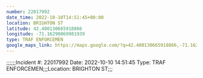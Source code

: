 ```yaml
---
number: 22017992
date_time: 2022-10-10T14:51:45+00:00
location: BRIGHTON ST
latitude: 42.400130665918866
longitude: -71.16290069981939
type: TRAF ENFORCEMEN
google_maps_link: https://maps.google.com/?q=42.400130665918866,-71.16290069981939
---
```


;;;;;;Incident #: 22017992  Date: 2022-10-10 14:51:45   Type: TRAF ENFORCEMEN;;;Location: BRIGHTON ST;;;
